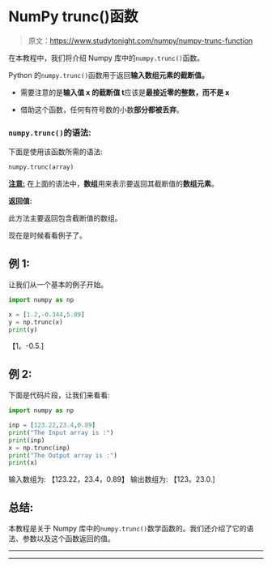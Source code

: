 # NumPy trunc()函数

> 原文：<https://www.studytonight.com/numpy/numpy-trunc-function>

在本教程中，我们将介绍 Numpy 库中的`numpy.trunc()`函数。

Python 的`numpy.trunc()`函数用于返回**输入数组元素的截断值。**

*   需要注意的是**输入值 x 的截断值 t**应该是**最接近零的整数，而不是 x**

*   借助这个函数，任何有符号数的小数**部分都被丢弃**。

### `numpy.trunc()`的语法:

下面是使用该函数所需的语法:

```py
numpy.trunc(array) 
```

<u>**注意:**</u> 在上面的语法中，**数组**用来表示要返回其截断值的**数组元素**。

**返回值:**

此方法主要返回包含截断值的数组。

现在是时候看看例子了。

## 例 1:

让我们从一个基本的例子开始。

```py
import numpy as np

x = [1.2,-0.344,5.89]
y = np.trunc(x)
print(y)
```

【1。-0.5.]

## 例 2:

下面是代码片段，让我们来看看:

```py
import numpy as np

inp = [123.22,23.4,0.89]
print("The Input array is :")
print(inp)
x = np.trunc(inp)
print("The Output array is :")
print(x)
```

输入数组为:
【123.22，23.4，0.89】
输出数组为:
【123。23.0.]

## 总结:

本教程是关于 Numpy 库中的`numpy.trunc()`数学函数的。我们还介绍了它的语法、参数以及这个函数返回的值。

* * *

* * *